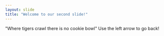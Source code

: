 ```yaml
---
layout: slide
title: "Welcome to our second slide!"
---
```

"Where tigers crawl there is no cookie bowl"
Use the left arrow to go back!

